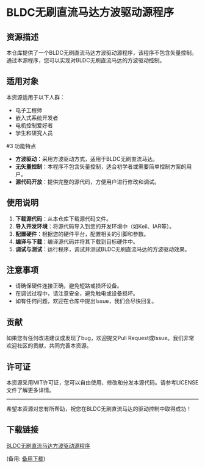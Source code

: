  # BLDC无刷直流马达方波驱动源程序

 ## 资源描述

 本仓库提供了一个BLDC无刷直流马达方波驱动源程序，该程序不包含矢量控制。通过本源程序，您可以实现对BLDC无刷直流马达的方波驱动控制。

 ## 适用对象

 本资源适用于以下人群：

 - 电子工程师
 - 嵌入式系统开发者
 - 电机控制爱好者
 - 学生和研究人员

 #3 功能特点

 - **方波驱动**：采用方波驱动方式，适用于BLDC无刷直流马达。
 - **无矢量控制**：本程序不包含矢量控制，适合初学者或需要简单控制方案的用户。
 - **源代码开放**：提供完整的源代码，方便用户进行修改和调试。

 ## 使用说明

 1. **下载源代码**：从本仓库下载源代码文件。
 2. **导入开发环境**：将源代码导入到您的开发环境中（如Keil、IAR等）。
 3. **配置硬件**：根据您的硬件平台，配置相关的引脚和参数。
 4. **编译与下载**：编译源代码并将其下载到目标硬件中。
 5. **调试与测试**：运行程序，调试并测试BLDC无刷直流马达的方波驱动效果。

 ## 注意事项

 - 请确保硬件连接正确，避免短路或损坏设备。
 - 在调试过程中，请注意安全，避免触电或设备损坏。
 - 如有任何问题，欢迎在仓库中提出Issue，我们会尽快回复。

 ## 贡献

 如果您有任何改进建议或发现了bug，欢迎提交Pull Request或Issue。我们非常欢迎社区的贡献，共同完善本资源。

 ## 许可证

 本资源采用MIT许可证，您可以自由使用、修改和分发本源代码。请参考LICENSE文件了解更多详情。

 ---

 希望本资源对您有所帮助，祝您在BLDC无刷直流马达的驱动控制中取得成功！

 ## 下载链接
 [BLDC无刷直流马达方波驱动源程序](https://pan.quark.cn/s/a65de0700612) 

 (备用: [备用下载](https://pan.baidu.com/s/1RyHdTYA68ZvCRM6sq-B_ig?pwd=1234))
